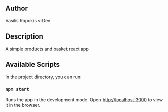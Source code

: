 ## Author

Vasilis Ropokis vrDev

## Description

A simple products and basket react app

## Available Scripts

In the project directory, you can run:

### `npm start`

Runs the app in the development mode.
Open [http://localhost:3000](http://localhost:3000) to view it in the browser.
